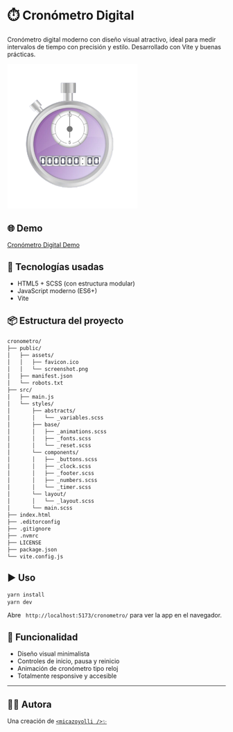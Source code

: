 # ⏱️ Cronómetro Digital

Cronómetro digital moderno con diseño visual atractivo, ideal para medir intervalos de tiempo con precisión y estilo. Desarrollado con Vite y buenas prácticas.

<img alt="Cronómetro Digital" src="https://github.com/micazoyolli/cronometro/blob/master/public/assets/screenshot.png" width="300" />

## 🌐 Demo

[Cronómetro Digital Demo](https://micazoyolli.github.io/cronometro/)

## 🚀 Tecnologías usadas

- HTML5 + SCSS (con estructura modular)
- JavaScript moderno (ES6+)
- Vite

## 📦 Estructura del proyecto

```
cronometro/
├── public/
│   ├── assets/
│   │   ├── favicon.ico
│   │   └── screenshot.png
│   ├── manifest.json
│   └── robots.txt
├── src/
│   ├── main.js
│   └── styles/
│       ├── abstracts/
│       │   └── _variables.scss
│       ├── base/
│       │   ├── _animations.scss
│       │   ├── _fonts.scss
│       │   └── _reset.scss
│       └── components/
│       │   ├── _buttons.scss
│       │   ├── _clock.scss
│       │   ├── _footer.scss
│       │   ├── _numbers.scss
│       │   └── _timer.scss
│       └── layout/
│       │   └── _layout.scss
│       └── main.scss
├── index.html
├── .editorconfig
├── .gitignore
├── .nvmrc
├── LICENSE
├── package.json
└── vite.config.js
```

## ▶️ Uso

```bash
yarn install
yarn dev
```

Abre ` http://localhost:5173/cronometro/` para ver la app en el navegador.

## 🧠 Funcionalidad

- Diseño visual minimalista
- Controles de inicio, pausa y reinicio
- Animación de cronómetro tipo reloj
- Totalmente responsive y accesible

---

## 👩‍💻 Autora

Una creación de [`<micazoyolli />✨`](https://nadia.dev)
